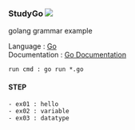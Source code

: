 
### StudyGo <img src="https://img.shields.io/badge/Go-00ADD8?style=flat-square&logoColor=white"/>
golang grammar example  



Language :  [Go](https://golang.org)  
Documentation : [Go Documentation](https://golang.org/doc)

```
run cmd : go run *.go

```    
#### STEP
```
- ex01 : hello
- ex02 : variable
- ex03 : datatype
````
